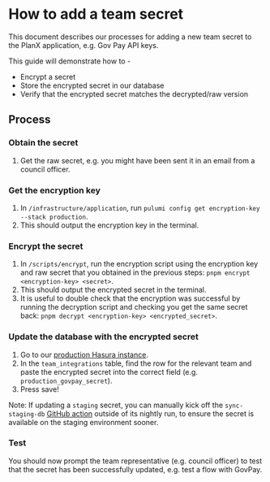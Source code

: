 # How to add a team secret
This document describes our processes for adding a new team secret to the PlanX application, e.g. Gov Pay API keys.

This guide will demonstrate how to - 
 - Encrypt a secret
 - Store the encrypted secret in our database
 - Verify that the encrypted secret matches the decrypted/raw version

## Process

### Obtain the secret
1. Get the raw secret, e.g. you might have been sent it in an email from a council officer.

### Get the encryption key
1. In `/infrastructure/application`, run `pulumi config get encryption-key --stack production`.
2. This should output the encryption key in the terminal.

### Encrypt the secret
1. In `/scripts/encrypt`, run the encryption script using the encryption key and raw secret that you obtained in the previous steps: `pnpm encrypt <encryption-key> <secret>`.
2. This should output the encrypted secret in the terminal.
3. It is useful to double check that the encryption was successful by running the decryption script and checking you get the same secret back: `pnpm decrypt <encryption-key> <encrypted_secret>`.

### Update the database with the encrypted secret
1. Go to our [production Hasura instance](hasura.editor.planx.uk).
2. In the `team_integrations` table, find the row for the relevant team and paste the encrypted secret into the correct field (e.g. `production_govpay_secret`). 
3. Press save!

Note: If updating a `staging` secret, you can manually kick off the `sync-staging-db` [GitHub action](https://github.com/theopensystemslab/planx-new/actions/workflows/sync-staging-db.yml) outside of its nightly run, to ensure the secret is available on the staging environment sooner.

### Test

You should now prompt the team representative (e.g. council officer) to test that the secret has been successfully updated, e.g. test a flow with GovPay.
